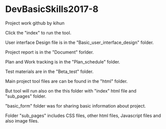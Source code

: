 # DevBasicSkills2017-8
Project work github by kihun


Click the "index" to run the tool.

User interface Design file is in the "Basic_user_interface_design" folder.

Project report is in the "Document" forlder.

Plan and Work tracking is in the "Plan_schedule" folder.

Test materials are in the "Beta_test" folder.

Main project tool files are can be found in the "html" folder.

But tool will run also on the this folder with "index" html file and "sub_pages" folder. 

"basic_form" folder was for sharing basic information about project.

Folder "sub_pages" includes CSS files, other html files, Javascript files and also image files.
